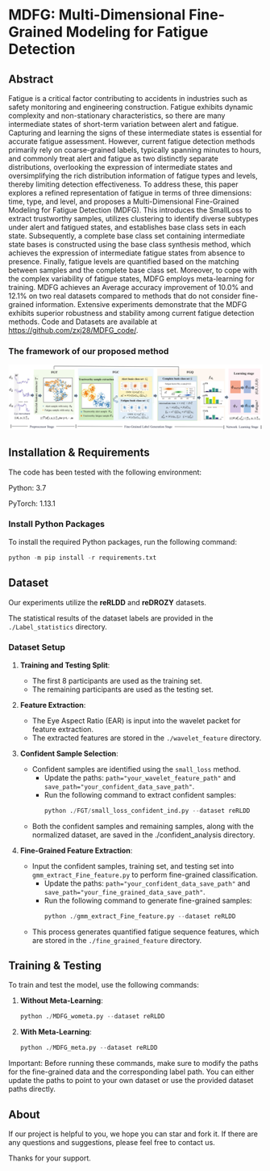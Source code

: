 # MDFG: Multi-Dimensional Fine-Grained Modeling for Fatigue Detection
## Abstract

Fatigue is a critical factor contributing to accidents in industries such as safety monitoring and engineering construction. Fatigue exhibits dynamic complexity and non-stationary characteristics, so there are many intermediate states of short-term variation between alert and fatigue. Capturing and learning the signs of these intermediate states is essential for accurate fatigue assessment. However, current fatigue detection methods primarily rely on coarse-grained labels, typically spanning minutes to hours, and commonly treat alert and fatigue as two distinctly separate distributions, overlooking the expression of intermediate states and oversimplifying the rich distribution information of fatigue types and levels, thereby limiting detection effectiveness. To address these, this paper explores a refined representation of fatigue in terms of three dimensions: time, type, and level, and proposes a Multi-Dimensional Fine-Grained Modeling for Fatigue Detection (MDFG). This introduces the SmallLoss to extract trustworthy samples, utilizes clustering to identify diverse subtypes under alert and fatigued states, and establishes base class sets in each state. Subsequently, a complete base class set containing intermediate state bases is constructed using the base class synthesis method, which achieves the expression of intermediate fatigue states from absence to presence. Finally, fatigue levels are quantified based on the matching between samples and the complete base class set. Moreover, to cope with the complex variability of fatigue states, MDFG employs meta-learning for training. MDFG achieves an Average accuracy improvement of 10.0% and 12.1% on two real datasets compared to methods that do not consider fine-grained information. Extensive experiments demonstrate that the MDFG exhibits superior robustness and stability among current fatigue detection methods. Code and Datasets are available at <https://github.com/zxj28/MDFG_code/>.
### The framework of our proposed method

![image-20241216231650888](/paper&pictures/Framework.png)
## Installation & Requirements

The code has been tested with the following environment:

Python: 3.7

PyTorch: 1.13.1
### Install Python Packages

To install the required Python packages, run the following command:
```python
python -m pip install -r requirements.txt
 ```
## Dataset
Our experiments utilize the **reRLDD** and **reDROZY** datasets.

The statistical results of the dataset labels are provided in the  `./Label_statistics` directory.
### Dataset Setup

1. **Training and Testing Split**:

   - The first 8 participants are used as the training set.
   - The remaining participants are used as the testing set.

2. **Feature Extraction**:

   - The Eye Aspect Ratio (EAR) is input into the wavelet packet for feature extraction.
   - The extracted features are stored in the `./wavelet_feature` directory.

3. **Confident Sample Selection**:

   - Confident samples are identified using the `small_loss` method.
     - Update the paths: `path="your_wavelet_feature_path"` and `save_path="your_confident_data_save_path"`.
     - Run the following command to extract confident samples:
       ```python
       python ./FGT/small_loss_confident_ind.py --dataset reRLDD
       ```
   - Both the confident samples and remaining samples, along with the normalized dataset, are saved in the ./confident_analysis directory.
     
4. **Fine-Grained Feature Extraction**:

   - Input the confident samples, training set, and testing set into `gmm_extract_Fine_feature.py` to perform fine-grained classification.
     - Update the paths: `path="your_confident_data_save_path"` and `save_path="your_fine_grained_data_save_path"`.
     - Run the following command to generate fine-grained samples:
       ```python
       python ./gmm_extract_Fine_feature.py --dataset reRLDD
       ```
   - This process generates quantified fatigue sequence features, which are stored in the `./fine_grained_feature` directory.
     
## Training & Testing
To train and test the model, use the following commands:
1. **Without Meta-Learning**:
   ```python
   python ./MDFG_wometa.py --dataset reRLDD
2. **With Meta-Learning**:
   ```python
   python ./MDFG_meta.py --dataset reRLDD
Important: Before running these commands, make sure to modify the paths for the fine-grained data and the corresponding label path. You can either update the paths to point to your own dataset or use the provided dataset paths directly.
## About
If our project is helpful to you, we hope you can star and fork it. If there are any questions and suggestions, please feel free to contact us.

Thanks for your support.

